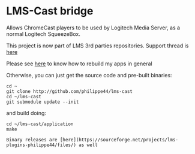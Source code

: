 # LMS-Cast bridge
Allows ChromeCast players to be used by Logitech Media Server, as a normal Logitech SqueezeBox. 

This project is now part of LMS 3rd parties repositories. Support thread is [here](https://forums.slimdevices.com/showthread.php?104614-Announce-CastBridge-integrate-Chromecast-players-with-LMS-(squeeze2cast))

Please see [here](https://github.com/philippe44/cross-compiling/blob/master/README.md#organizing-submodules--packages) to know how to rebuild my apps in general 

Otherwise, you can just get the source code and pre-built binaries:
```
cd ~
git clone http://github.com/philippe44/lms-cast
cd ~/lms-cast
git submodule update --init
```
and build doing:
```
cd ~/lms-cast/application
make

Binary releases are [here](https://sourceforge.net/projects/lms-plugins-philippe44/files/) as well
